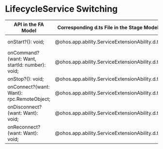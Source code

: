 # LifecycleService Switching


  | API in the FA Model| Corresponding d.ts File in the Stage Model| Corresponding API in the Stage Model| 
| -------- | -------- | -------- |
| onStart?(): void; | \@ohos.app.ability.ServiceExtensionAbility.d.ts | [onCreate(want: Want): void;](../reference/apis/js-apis-app-ability-serviceExtensionAbility.md#serviceextensionabilityoncreate) |
| onCommand?(want: Want, startId: number): void; | \@ohos.app.ability.ServiceExtensionAbility.d.ts | [onRequest(want: Want, startId: number): void;](../reference/apis/js-apis-app-ability-serviceExtensionAbility.md#serviceextensionabilityonrequest) |  |
| onStop?(): void; | \@ohos.app.ability.ServiceExtensionAbility.d.ts | [onDestroy(): void;](../reference/apis/js-apis-app-ability-serviceExtensionAbility.md#serviceextensionabilityondestroy) |  |
| onConnect?(want: Want): rpc.RemoteObject; | \@ohos.app.ability.ServiceExtensionAbility.d.ts | [onConnect(want: Want): rpc.RemoteObject;](../reference/apis/js-apis-app-ability-serviceExtensionAbility.md#serviceextensionabilityonconnect) |  |
| onDisconnect?(want: Want): void; | \@ohos.app.ability.ServiceExtensionAbility.d.ts | [onDisconnect(want: Want): void;](../reference/apis/js-apis-app-ability-serviceExtensionAbility.md#serviceextensionabilityondisconnect) |  |
| onReconnect?(want: Want): void; | \@ohos.app.ability.ServiceExtensionAbility.d.ts | [onReconnect(want: Want): void;](../reference/apis/js-apis-app-ability-serviceExtensionAbility.md#serviceextensionabilityonreconnect) |  |
